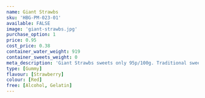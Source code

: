 ```yaml
---
name: Giant Strawbs
sku: 'HBG-PM-023-01'
available: FALSE
image: 'giant-strawbs.jpg'
purchase_option: 1
price: 0.95
cost_price: 0.38
container_water_weight: 919
container_sweets_weight: 0
meta_description: 'Giant Strawbs sweets only 95p/100g. Traditional sweets and more at Humbugs Confectionery Store. Specialists in satisfying your sweet tooth!'
type: [Gummy]
flavour: [Strawberry]
colour: [Red]
free: [Alcohol, Gelatin]
---
```

